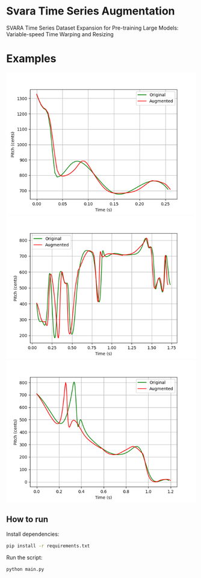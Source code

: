 # Svara Time Series Augmentation
SVARA Time Series Dataset Expansion for Pre-training Large Models: Variable-speed Time Warping and Resizing

# Examples
![Ex-1](plots/ex1.png)
![Ex-2](plots/ex2.png)
![Ex-3](plots/ex3.png)

## How to run

Install dependencies:

```bash
pip install -r requirements.txt
```

Run the script:
```bash
python main.py
```

